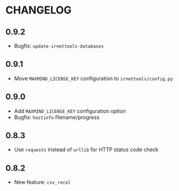 CHANGELOG
=========

## 0.9.2
- Bugfix: `update-irnettools-databases`

## 0.9.1
- Move `MAXMIND_LICENSE_KEY` configuration to `irnettools/config.py`

## 0.9.0
- Add `MAXMIND_LICENSE_KEY` configuration option
- Bugfix: `hostinfo` filename/progress

## 0.8.3
- Use `requests` instead of `urllib` for HTTP status code check

## 0.8.2
- New feature: `csv_recol`

